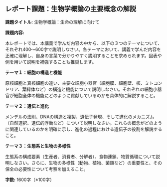 ## レポート課題：生物学概論の主要概念の解説

**課題タイトル:** 生物学概論：生命の理解に向けて

**課題内容:**

本レポートでは、本講義で学んだ内容の中から、以下の３つのテーマについて、それぞれ400～600字で説明しなさい。各テーマにおいて、講義で学んだ内容を正確に理解し、自身の言葉で分かりやすく説明することを求められます。図表や例を用いて説明を補強することも推奨します。

**テーマ１：細胞の構造と機能**

原核細胞と真核細胞の違い、主要な細胞小器官（細胞膜、細胞壁、核、ミトコンドリア、葉緑体など）の構造と機能について説明しなさい。それぞれの細胞小器官が細胞全体の機能にどのように貢献しているのかを具体的に解説すること。

**テーマ２：遺伝と進化**

メンデルの法則、DNAの構造と複製、遺伝子発現、そして進化のメカニズム（自然選択、遺伝的浮動など）について説明しなさい。これらの概念がどのように関連しているのかを明確に示し、進化の過程における遺伝子の役割を解説すること。

**テーマ３：生態系と生物の多様性**

生態系の構成要素（生産者、消費者、分解者）、食物連鎖、物質循環について説明しなさい。さらに、生物の多様性（動物、植物、菌類など）の重要性と、その保全の必要性について考察を加えること。


**字数:** 1600字（±100字）
